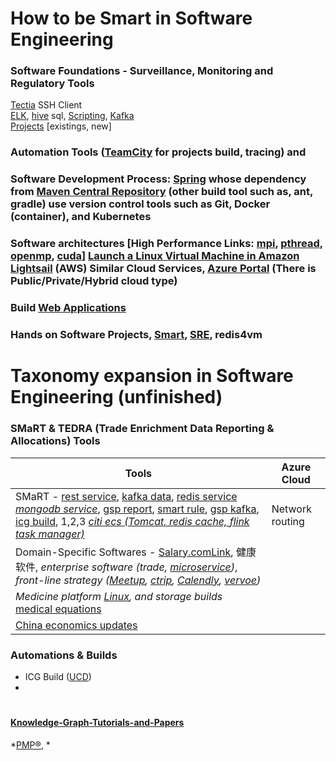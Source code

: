 # How to be Smart in Software Engineering

### Software Foundations - Surveillance, Monitoring and Regulatory Tools  

[Tectia](https://github.com/WillaFan/Software-engineering-Tutorials-and-papers/blob/main/topics/Tectia.md) SSH Client  
[ELK](https://www.elastic.co/elasticsearch), [hive](https://github.com/WillaFan/Software-engineering-Tutorials-and-papers/blob/main/topics/hive.md) sql, [Scripting](https://github.com/WillaFan/Software-engineering-papers-and-tools/tree/main/ICG/scripts), [Kafka](https://kafka.apache.org/books-and-papers)  
[Projects](https://github.com/WillaFan/Software-engineering-papers-and-tools/tree/main/ICG) [existings, new]  

### Automation Tools ([TeamCity](https://teamcity.com/gotime/) for projects build, tracing) and

### Software Development Process: [Spring](https://spring.io/projects) whose dependency from [Maven Central Repository](https://mvnrepository.com/) (other build tool such as, ant, gradle) use version control tools such as Git, Docker (container), and Kubernetes

### Software architectures  [High Performance Links: [mpi](https://hpc-tutorials.llnl.gov/mpi/), [pthread](https://pubs.opengroup.org/onlinepubs/9699919799/idx/threads.html), [openmp](https://www.openmp.org/specifications/), [cuda](https://developer.nvidia.com/cuda-zone)] [Launch a Linux Virtual Machine in Amazon Lightsail](https://aws.amazon.com/getting-started/hands-on/launch-windows-vm/) (AWS) Similar Cloud Services, [Azure Portal](https://learn.microsoft.com/en-us/azure/virtual-network/virtual-networks-udr-overview) (There is Public/Private/Hybrid cloud type)

### Build [Web Applications](https://www.ibm.com/products/websphere-application-server)

### Hands on Software Projects, [Smart](https://github.com/alibaba/SmartEngine), [SRE](https://sreworks.opensource.alibaba.com/), redis4vm


# Taxonomy expansion in Software Engineering (unfinished)

### SMaRT & TEDRA (Trade Enrichment Data Reporting & Allocations) Tools

| Tools | Azure Cloud |
| -------- | -------- |
| SMaRT - [rest service](https://github.com/WillaFan/Software-engineering-papers-and-tools/blob/main/topics/rest.md), [kafka data](), [redis service *mongodb service*](https://github.com/WillaFan/Software-engineering-papers-and-tools/blob/main/topics/redis.md), [gsp report](https://github.com/WillaFan/Software-engineering-papers-and-tools/tree/main/topics/report), [smart rule](https://github.com/WillaFan/Software-engineering-papers-and-tools/tree/main/topics/smart), [gsp kafka](https://github.com/WillaFan/Software-engineering-papers-and-tools/tree/main/topics/kafka), [icg build](), 1,2,3 *[citi ecs (Tomcat, redis cache, flink task manager)]()* | Network routing |  
| Domain-Specific Softwares - [Salary.com](https://www.salary.com/)[Link](https://github.com/WillaFan/Software-engineering-papers-and-tools/tree/main/topics/salary), 健康软件, *enterprise software (trade, [microservice](https://spring.io/microservices))*, *front-line strategy ([Meetup](https://www.meetup.com/), [ctrip](https://www.ctrip.com/?sid=155952&allianceid=4897&ouid=index), [Calendly](https://calendly.com/), [vervoe](https://vervoe.com/))* |  |
| *Medicine platform [Linux](https://www.redhat.com/en/technologies/linux-platforms/enterprise-linux), and storage builds* [medical equations]() |  |
| [China economics updates]() |  |


### Automations & Builds  
- ICG Build ([UCD](https://github.com/WillaFan/Software-engineering-papers-and-tools/tree/main/ICG/deployment))  
- 

#
#### [Knowledge-Graph-Tutorials-and-Papers](https://github.com/heathersherry/Knowledge-Graph-Tutorials-and-Papers)  

*[PMP®](https://github.com/WillaFan/Software-engineering-Tutorials-and-papers/blob/main/pmp.md), *  

